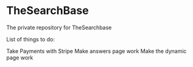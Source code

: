 # TheSearchBase
The private repository for TheSearchbase

List of things to do:

Take Payments with Stripe
Make answers page work
Make the dynamic page work

